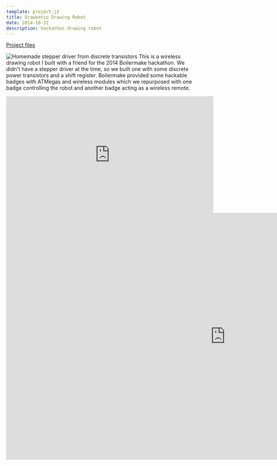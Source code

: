 ```yaml
---
template: project.j2
title: Drawbotio Drawing Robot
date: 2014-10-22
description: hackathon drawing robot
---
```


[Project files](http://github.com/evidlo/drawbot)

![Homemade stepper driver from discrete transistors](stepper.png)
This is a wireless drawing robot I built with a friend for the 2014 Boilermake hackathon.  We didn't have a stepper driver at the time, so we built one with some discrete power transistors and a shift register.  Boilermake provided some hackable badges with ATMegas and wireless modules which we repurposed with one badge controlling the robot and another badge acting as a wireless remote. 

<div class="annotate">
    <iframe width="560" height="315" src="https://www.youtube.com/embed/bDNsi-WeoKM" frameborder="0" allowfullscreen></iframe>
</div>

<iframe width="1184" height="666" src="https://www.youtube.com/embed/bDNsi-WeoKM" title="Drawbot" frameborder="0" allow="accelerometer; autoplay; clipboard-write; encrypted-media; gyroscope; picture-in-picture" allowfullscreen></iframe>
